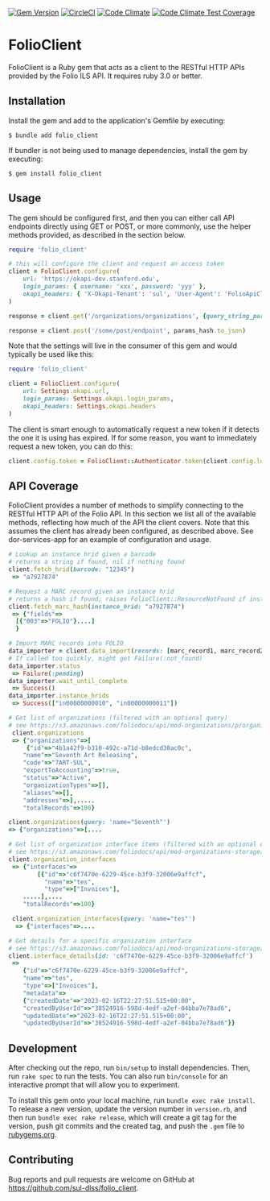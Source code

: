 [![Gem Version](https://badge.fury.io/rb/folio_client.svg)](https://badge.fury.io/rb/folio_client)
[![CircleCI](https://dl.circleci.com/status-badge/img/gh/sul-dlss/folio_client/tree/main.svg?style=svg)](https://dl.circleci.com/status-badge/redirect/gh/sul-dlss/folio_client/tree/main)
[![Code Climate](https://api.codeclimate.com/v1/badges/34dd73ba47058709c666/maintainability)](https://codeclimate.com/github/sul-dlss/folio_client/maintainability)
[![Code Climate Test Coverage](https://api.codeclimate.com/v1/badges/34dd73ba47058709c666/test_coverage)](https://codeclimate.com/github/sul-dlss/folio_client/test_coverage)

# FolioClient

FolioClient is a Ruby gem that acts as a client to the RESTful HTTP APIs provided by the Folio ILS API. It requires ruby 3.0 or better.

## Installation

Install the gem and add to the application's Gemfile by executing:

    $ bundle add folio_client

If bundler is not being used to manage dependencies, install the gem by executing:

    $ gem install folio_client

## Usage

The gem should be configured first, and then you can either call API endpoints directly using GET or POST, or more commonly, use the helper methods provided, as described in the section below.

```ruby
require 'folio_client'

# this will configure the client and request an access token
client = FolioClient.configure(
    url: 'https://okapi-dev.stanford.edu',
    login_params: { username: 'xxx', password: 'yyy' },
    okapi_headers: { 'X-Okapi-Tenant': 'sul', 'User-Agent': 'FolioApiClient' }
)

response = client.get('/organizations/organizations', {query_string_param: 'abcdef'})

response = client.post('/some/post/endpoint', params_hash.to_json)
```

Note that the settings will live in the consumer of this gem and would typically be used like this:

```ruby
require 'folio_client'

client = FolioClient.configure(
    url: Settings.okapi.url,
    login_params: Settings.okapi.login_params,
    okapi_headers: Settings.okapi.headers
)
```

The client is smart enough to automatically request a new token if it detects the one it is using has expired. If for some reason, you want to immediately request a new token, you can do this:

```ruby
client.config.token = FolioClient::Authenticator.token(client.config.login_params, client.connection)
```

## API Coverage

FolioClient provides a number of methods to simplify connecting to the RESTful HTTP API of the Folio API. In this section we list all of the available methods, reflecting how much of the API the client covers. Note that this assumes the client has already been configured, as described above. See dor-services-app for an example of configuration and usage.

```ruby
# Lookup an instance hrid given a barcode
# returns a string if found, nil if nothing found
client.fetch_hrid(barcode: "12345")
 => "a7927874"

# Request a MARC record given an instance hrid
# returns a hash if found; raises FolioClient::ResourceNotFound if instance_hrid not found
client.fetch_marc_hash(instance_hrid: "a7927874")
 => {"fields"=>
  [{"003"=>"FOLIO"}....]
  }

# Import MARC records into FOLIO
data_importer = client.data_import(records: [marc_record1, marc_record2], job_profile_id: '4ba4f4ab', job_profile_name: 'ETDs')
# If called too quickly, might get Failure(:not_found)
data_importer.status
 => Failure(:pending)
data_importer.wait_until_complete
 => Success()
data_importer.instance_hrids
 => Success(["in00000000010", "in00000000011"])

# Get list of organizations (filtered with an optional query)
# see https://s3.amazonaws.com/foliodocs/api/mod-organizations/p/organizations.html#organizations_organizations_get
 client.organizations
 => {"organizations"=>[
     {"id"=>"4b1a42f9-b310-492c-a71d-b8edcd30ac0c",
    "name"=>"Seventh Art Releasing",
    "code"=>"7ART-SUL",
    "exportToAccounting"=>true,
    "status"=>"Active",
    "organizationTypes"=>[],
    "aliases"=>[],
    "addresses"=>],.....
    "totalRecords"=>100}

client.organizations(query: 'name="Seventh"')
=> {"organizations"=>[....

# Get list of organization interface items (filtered with an optional query)
# see https://s3.amazonaws.com/foliodocs/api/mod-organizations-storage/p/interface.html#organizations_storage_interfaces_get
client.organization_interfaces
 => {"interfaces"=>
        [{"id"=>"c6f7470e-6229-45ce-b3f9-32006e9affcf",
          "name"=>"tes",
          "type"=>["Invoices"],
    .....],....
    "totalRecords"=>100}

 client.organization_interfaces(query: 'name="tes"')
  => {"interfaces"=>....

# Get details for a specific organization interface
# see https://s3.amazonaws.com/foliodocs/api/mod-organizations-storage/p/interface.html#organizations_storage_interfaces__id__get
client.interface_details(id: 'c6f7470e-6229-45ce-b3f9-32006e9affcf')
 =>
    {"id"=>"c6f7470e-6229-45ce-b3f9-32006e9affcf",
    "name"=>"tes",
    "type"=>["Invoices"],
    "metadata"=>
    {"createdDate"=>"2023-02-16T22:27:51.515+00:00",
    "createdByUserId"=>"38524916-598d-4edf-a2ef-04bba7e78ad6",
    "updatedDate"=>"2023-02-16T22:27:51.515+00:00",
    "updatedByUserId"=>"38524916-598d-4edf-a2ef-04bba7e78ad6"}}
```

## Development

After checking out the repo, run `bin/setup` to install dependencies. Then, run `rake spec` to run the tests. You can also run `bin/console` for an interactive prompt that will allow you to experiment.

To install this gem onto your local machine, run `bundle exec rake install`. To release a new version, update the version number in `version.rb`, and then run `bundle exec rake release`, which will create a git tag for the version, push git commits and the created tag, and push the `.gem` file to [rubygems.org](https://rubygems.org).

## Contributing

Bug reports and pull requests are welcome on GitHub at https://github.com/sul-dlss/folio_client.
